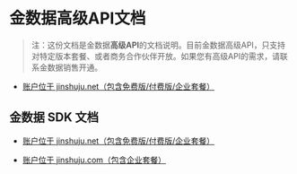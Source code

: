 # 金数据高级API文档

> 注：这份文档是金数据**高级API**的文档说明。目前金数据高级API，只支持对特定版本套餐、或者商务合作伙伴开放。如果您有高级API的需求，请联系金数据销售开通。

* [账户位于 jinshuju.net（包含免费版/付费版/企业套餐）](https://github.com/jinshuju/jinshuju-api-docs/blob/master/personal-api.md)

## 金数据 SDK 文档

* [账户位于 jinshuju.net（包含免费版/付费版/企业套餐）](https://github.com/jinshuju/jinshuju-api-docs/blob/master/personal-api.md)

* [账户位于 jinshuju.com（包含企业套餐）](https://github.com/jinshuju/jinshuju-api-docs/blob/master/enterprise-api.md)

